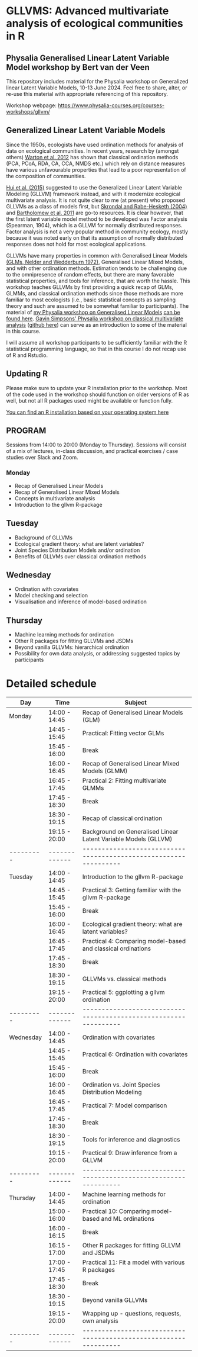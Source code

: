 # GLLVMS: Advanced multivariate analysis of ecological communities in R

## Physalia Generalised Linear Latent Variable Model workshop by Bert van der Veen
This repository includes material for the Physalia workshop on Generalized linear Latent Variable Models, 10-13 June 2024. Feel free to share, alter, or re-use this material with appropriate referencing of this repository.

Workshop webpage: https://www.physalia-courses.org/courses-workshops/gllvm/

## Generalized Linear Latent Variable Models
Since the 1950s, ecologists have used ordination methods for analysis of data on ecological communities.
In recent years, research by (amongst others)  [Warton et al. 2012](https://www.researchgate.net/profile/David-Warton/publication/223956062_Warton_DI_Wright_ST_Wang_Y_Distance-based_multivariate_analyses_confound_location_and_dispersion_effects_Methods_Ecol_Evol_3_89-101/links/631e6fe9873eca0c007d0ea0/Warton-DI-Wright-ST-Wang-Y-Distance-based-multivariate-analyses-confound-location-and-dispersion-effects-Methods-Ecol-Evol-3-89-101.pdf) has shown that classical ordination methods (PCA, PCoA, RDA, CA, CCA, NMDS etc.) which rely on distance measures have various unfavourable properties that lead to a poor representation of the composition of communities.

[Hui et al. (2015)](https://besjournals.onlinelibrary.wiley.com/doi/full/10.1111/2041-210X.12236) suggested to use the Generalized Linear Latent Variable Modeling (GLLVM) framework instead, and with it modernize ecological multivariate analysis. It is not quite clear to me (at present) who proposed GLLVMs as a class of models first, but [Skrondal and Rabe-Hesketh (2004)](https://www.taylorfrancis.com/books/mono/10.1201/9780203489437/generalized-latent-variable-modeling-anders-skrondal-sophia-rabe-hesketh) and [Bartholomew et al. 2011](https://onlinelibrary.wiley.com/doi/book/10.1002/9781119970583) are go-to resources. It is clear however, that the first latent variable model method to be developed was Factor analysis (Spearman, 1904), which is a GLLVM for normally distributed responses. Factor analysis is not a very popular method in community ecology, mostly because it was noted early on that its assumption of normally distributed responses does not hold for most ecological applications.

GLLVMs have many properties in common with Generalised Linear Models [(GLMs, Nelder and Wedderburn 1972)](https://www.jstor.org/stable/2344614), Generalised Linear Mixed Models, and with other ordination methods. Estimation tends to be challenging due to the omnipresence of random effects, but there are many favorable statistical properties, and tools for inference, that are worth the hassle. This workshop teaches GLLVMs by first providing a quick recap of GLMs, GLMMs, and classical ordination methods since those methods are more familiar to most ecologists (i.e., basic statistical concepts as sampling theory and such are assumed to be somewhat familiar to participants).  The material of [my Physalia workshop on Generalised Linear Models](https://www.physalia-courses.org/courses-workshops/glm-in-r-1/) [can be found here](https://github.com/BertvanderVeen/GLM-workshop). [Gavin Simpsons' Physalia workshop on classical multivariate analysis](https://www.physalia-courses.org/courses-workshops/vegan/) ([github here](https://github.com/gavinsimpson/physalia-multivariate)) can serve as an introduction to some of the material in this course. 

I will assume all workshop participants to be sufficiently familiar with the R statistical programming language, so that in this course I do not recap use of R and Rstudio.

## Updating R
Please make sure to update your R installation prior to the workshop. Most of the code used in the workshop should function on older versions of R as well, but not all R packages used might be available or function fully.

[You can find an R installation based on your operating system here](https://cran.r-project.org/bin/windows/base/)

## PROGRAM
Sessions from 14:00 to 20:00 (Monday to Thursday). Sessions will consist of a mix of lectures, in-class discussion, and practical exercises / case studies over Slack and Zoom.

### Monday
* Recap of Generalised Linear Models
* Recap of Generalised Linear Mixed Models
* Concepts in multivariate analysis
* Introduction to the gllvm R-package

## Tuesday
* Background of GLLVMs
* Ecological gradient theory: what are latent variables?
* Joint Species Distribution Models and/or ordination
* Benefits of GLLVMs over classical ordination methods

## Wednesday
* Ordination with covariates
* Model checking and selection
* Visualisation and inference of model-based ordination

## Thursday
* Machine learning methods for ordination
* Other R packages for fitting GLLVMs and JSDMs
* Beyond vanilla GLLVMs: hierarchical ordination
* Possibility for own data analysis, or addressing suggested topics by participants


# Detailed schedule
|   Day   |Time         |Subject                                                         |
|---------|-------------|----------------------------------------------------------------|
|Monday   |14:00 - 14:45| Recap of Generalised Linear Models (GLM)                       |
|         |14:45 - 15:45| Practical: Fitting vector GLMs                                 |
|         |15:45 - 16:00| Break                                                          |
|         |16:00 - 16:45| Recap of Generalised Linear Mixed Models (GLMM)                |
|         |16:45 - 17:45| Practical 2: Fitting multivariate GLMMs                        |
|         |17:45 - 18:30| Break                                                          |
|         |18:30 - 19:15| Recap of classical ordination                                  |
|         |19:15 - 20:00| Background on Generalised Linear Latent Variable Models (GLLVM)                      |
|---------|-------------|----------------------------------------------------------------|
|Tuesday  |14:00 - 14:45| Introduction to the gllvm R-package      |
|         |14:45 - 15:45| Practical 3: Getting familiar with the gllvm R-package         |
|         |15:45 - 16:00| Break                                                          |
|         |16:00 - 16:45| Ecological gradient theory:  what are latent variables?        |
|         |16:45 - 17:45| Practical 4: Comparing model-based and classical ordinations   |
|         |17:45 - 18:30| Break                                                          |
|         |18:30 - 19:15| GLLVMs vs. classical methods                                   |
|         |19:15 - 20:00| Practical 5: ggplotting a gllvm ordination                     |<!--maybe also someting with ordisurf-->
|---------|-------------|----------------------------------------------------------------|
|Wednesday|14:00 - 14:45| Ordination with covariates                                     |
|         |14:45 - 15:45| Practical 6: Ordination with covariates                        |
|         |15:45 - 16:00| Break                                                          |
|         |16:00 - 16:45| Ordination vs. Joint Species Distribution Modeling             | 
|         |16:45 - 17:45| Practical 7: Model comparison                                  |
|         |17:45 - 18:30| Break                                                          |
|         |18:30 - 19:15| Tools for inference and diagnostics                            |
|         |19:15 - 20:00| Practical 9: Draw inference from a GLLVM                       |
|---------|-------------|----------------------------------------------------------------|
|Thursday |14:00 - 14:45| Machine learning methods for ordination                        |
|         |15:00 - 16:00| Practical 10: Comparing model-based and ML ordinations         |
|         |16:00 - 16:15| Break                                                          |
|         |16:15 - 17:00| Other R packages for fitting GLLVM and JSDMs                   |
|         |17:00 - 17:45| Practical 11: Fit a model with various R packages              | <!--HMSC, sjSDM, maybe RCM hawinkel,VGAM, glmmTMB, boral, quasi penalized package, constrained with glmmTMB,.. -->
|         |17:45 - 18:30| Break                                                          |
|         |18:30 - 19:15| Beyond vanilla GLLVMs                                          |
|         |19:15 - 20:00| Wrapping up - questions, requests, own analysis                |
|---------|-------------|----------------------------------------------------------------|
